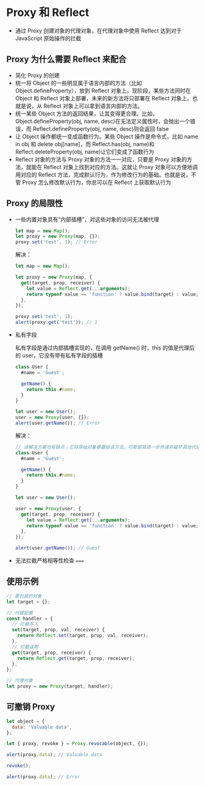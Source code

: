 # Proxy 和 Reflect

- 通过 Proxy 创建对象的代理对象，在代理对象中使用 Reflect 达到对于 JavaScript 原始操作的拦截

## Proxy 为什么需要 Reflect 来配合

- 简化 Proxy 的创建
- 统一将 Object 的一些明显属于语言内部的方法（比如 Object.defineProperty），放到 Reflect 对象上。现阶段，某些方法同时在 Object 和 Reflect 对象上部署，未来的新方法将只部署在 Reflect 对象上。也就是说，从 Reflect 对象上可以拿到语言内部的方法。
- 统一某些 Object 方法的返回结果，让其变得更合理。比如，Object.defineProperty(obj, name, desc)在无法定义属性时，会抛出一个错误，而 Reflect.defineProperty(obj, name, desc)则会返回 false
- 让 Object 操作都统一变成函数行为。某些 Object 操作是命令式，比如 name in obj 和 delete obj[name]，而 Reflect.has(obj, name)和 Reflect.deleteProperty(obj, name)让它们变成了函数行为
- Reflect 对象的方法与 Proxy 对象的方法一一对应，只要是 Proxy 对象的方法，就能在 Reflect 对象上找到对应的方法。这就让 Proxy 对象可以方便地调用对应的 Reflect 方法，完成默认行为，作为修改行为的基础。也就是说，不管 Proxy 怎么修改默认行为，你总可以在 Reflect 上获取默认行为

## Proxy 的局限性

- 一些内置对象具有“内部插槽”，对这些对象的访问无法被代理

  ```js
  let map = new Map();
  let proxy = new Proxy(map, {});
  proxy.set('test', 1); // Error
  ```

  解决：

  ```js
  let map = new Map();

  let proxy = new Proxy(map, {
    get(target, prop, receiver) {
      let value = Reflect.get(...arguments);
      return typeof value == 'function' ? value.bind(target) : value;
    },
  });

  proxy.set('test', 1);
  alert(proxy.get('test')); // 1
  ```

- 私有字段

  私有字段是通过内部插槽实现的，在调用 getName() 时，this 的值是代理后的 user，它没有带有私有字段的插槽

  ```js
  class User {
    #name = 'Guest';

    getName() {
      return this.#name;
    }
  }

  let user = new User();
  user = new Proxy(user, {});
  alert(user.getName()); // Error
  ```

  解决：

  ```js
  // 该解决方案也有缺点：它将原始对象暴露给该方法，可能使其进一步传递并破坏其他代理功能
  class User {
    #name = 'Guest';

    getName() {
      return this.#name;
    }
  }

  let user = new User();

  user = new Proxy(user, {
    get(target, prop, receiver) {
      let value = Reflect.get(...arguments);
      return typeof value == 'function' ? value.bind(target) : value;
    },
  });

  alert(user.getName()); // Guest
  ```

- 无法拦截严格相等性检查 `===`

## 使用示例

```js
// 要包装的对象
let target = {};

// 代理配置
const handler = {
  // 拦截写入
  set(target, prop, val, receiver) {
    return Reflect.set(target, prop, val, receiver);
  },
  // 拦截读取
  get(target, prop, receiver) {
    return Reflect.get(target, prop, receiver);
  },
};

// 代理对象
let proxy = new Proxy(target, handler);
```

## 可撤销 Proxy

```js
let object = {
  data: 'Valuable data',
};

let { proxy, revoke } = Proxy.revocable(object, {});

alert(proxy.data); // Valuable data

revoke();

alert(proxy.data); // Error
```
